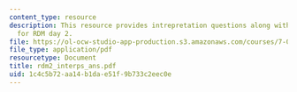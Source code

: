 ```yaml
---
content_type: resource
description: This resource provides intrepretation questions along with their answers
  for RDM day 2.
file: https://ol-ocw-studio-app-production.s3.amazonaws.com/courses/7-02-experimental-biology-communication-spring-2005/1c4c5b72aa14b1dae51f9b733c2eec0e_rdm2_interps_ans.pdf
file_type: application/pdf
resourcetype: Document
title: rdm2_interps_ans.pdf
uid: 1c4c5b72-aa14-b1da-e51f-9b733c2eec0e
---
```

